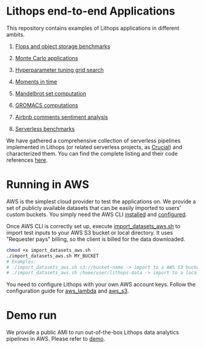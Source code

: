 # Lithops end-to-end Applications

This repository contains examples of Lithops applications in different ambits.

1. [Flops and object storage benchmarks](benchmarks)

2. [Monte Carlo applications](montecarlo)

3. [Hyperparameter tuning grid search](sklearn)

4. [Moments in time](momentsintime)

5. [Mandelbrot set computation](mandelbrot)

6. [GROMACS computations](gromacs)

7. [Airbnb comments sentiment analysis](airbnb)

8. [Serverless benchmarks](serverlessbenchmarks)

We have gathered a comprehensive collection of serverless pipelines implemented in Lithops (or related serverless projects, as [Crucial](https://dl.acm.org/doi/abs/10.1145/3361525.3361535)) and characterized them. You can find the complete listing and their code references [here](PIPELINES.md).

# Running in AWS

AWS is the simplest cloud provider to test the applications on. We provide a set of publicly available datasets that can be easily imported to users' custom buckets. You simply need the AWS CLI [installed](https://docs.aws.amazon.com/cli/latest/userguide/getting-started-install.html) and [configured](https://docs.aws.amazon.com/cli/latest/userguide/cli-configure-files.html).

Once AWS CLI is correctly set up, execute [import_datasets_aws.sh](./import_datasets_aws.sh) to import test inputs to your AWS S3 bucket or local directory. It uses "Requester pays" billing, so the client is billed for the data downloaded.

```bash
chmod +x import_datasets_aws.sh
./import_datasets_aws.sh MY_BUCKET
# Examples:
# ./import_datasets_aws.sh s3://bucket-name -> import to a AWS S3 bucket.
# ./import_datasets_aws.sh /home/user/lithops-data -> import to a local directory.
```

You need to configure Lithops with your own AWS account keys. Follow the configuration guide for [aws_lambda](https://lithops-cloud.github.io/docs/source/compute_config/aws_lambda.html) and [aws_s3](https://lithops-cloud.github.io/docs/source/storage_config/aws_s3.html).


# Demo run

We provide a public AMI to run out-of-the-box Lithops data analytics pipelines in AWS. Please refer to [demo](demo). 
